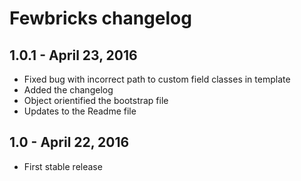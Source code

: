 # Fewbricks changelog

## 1.0.1 - April 23, 2016
* Fixed bug with incorrect path to custom field classes in template
* Added the changelog
* Object orientified the bootstrap file
* Updates to the Readme file

## 1.0 - April 22, 2016
* First stable release